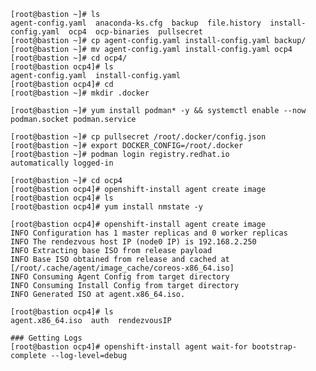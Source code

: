 

    [root@bastion ~]# ls
    agent-config.yaml  anaconda-ks.cfg  backup  file.history  install-config.yaml  ocp4  ocp-binaries  pullsecret
    [root@bastion ~]# cp agent-config.yaml install-config.yaml backup/
    [root@bastion ~]# mv agent-config.yaml install-config.yaml ocp4
    [root@bastion ~]# cd ocp4/
    [root@bastion ocp4]# ls
    agent-config.yaml  install-config.yaml
    [root@bastion ocp4]# cd
    [root@bastion ~]# mkdir .docker
    
    [root@bastion ~]# yum install podman* -y && systemctl enable --now podman.socket podman.service
    
    [root@bastion ~]# cp pullsecret /root/.docker/config.json 
    [root@bastion ~]# export DOCKER_CONFIG=/root/.docker
    [root@bastion ~]# podman login registry.redhat.io 
    automatically logged-in
    
    [root@bastion ~]# cd ocp4 
    [root@bastion ocp4]# openshift-install agent create image 
    [root@bastion ocp4]# ls 
    [root@bastion ocp4]# yum install nmstate -y
    
    [root@bastion ocp4]# openshift-install agent create image
    INFO Configuration has 1 master replicas and 0 worker replicas
    INFO The rendezvous host IP (node0 IP) is 192.168.2.250
    INFO Extracting base ISO from release payload
    INFO Base ISO obtained from release and cached at [/root/.cache/agent/image_cache/coreos-x86_64.iso]
    INFO Consuming Agent Config from target directory
    INFO Consuming Install Config from target directory
    INFO Generated ISO at agent.x86_64.iso.
    
    [root@bastion ocp4]# ls
    agent.x86_64.iso  auth  rendezvousIP
    
    ### Getting Logs 
    [root@bastion ocp4]# openshift-install agent wait-for bootstrap-complete --log-level=debug
    
    